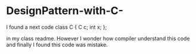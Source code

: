 # DesignPattern-with-C-
I found a next code
  class C {
   C c;
   int x;
  };
  
 in my class readme. However I wonder how compiler understand this code and finally I found this code was mistake.
